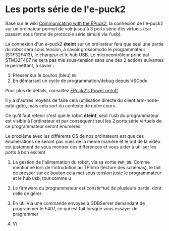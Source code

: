 # Les ports série de l'e-puck2

Basé sur le wiki [Communicating with the EPuck2](https://github.com/EPFL-MICRO-315/TPs-Wiki/wiki/EPuck2-Communicating-with-the-EPuck2), la connexion de l'e-puck2 sur un ordinateur permet de voir jusqu'à 3 ports série dits virtuels (car passant sous forme de protocole série simulé via l'usb).

La connexion d'un e-puck2 **éteint** sur un ordinateur fera que seul une partie du robot sera sous tension, à savoir grossomodo le programmateur (STF32F413), le chargeur et le hub USB. Le microcontrôleur principal STM32F407 ne sera pas mis sous-tension sans une des 2 actions suivantes le permettant, à savoir :

1. Presser sur le bouton (bleu) `ON`
2. En démarrant un cycle de programmation/debug depuis VSCode

Pour plus de détails, consultez [EPuck2's Power on/off](https://github.com/EPFL-MICRO-315/TPs-Wiki/wiki/EPuck2-Presenting-the-EPuck2#-epuck2s-power-onoff)

Il y a d'autres moyens de faire cela (utilisation directe du client arm-none-eabi-gdb), mais cela sort du contexte de notre cours.

Ce qu'il faut retenir c'est que le robot **éteint**, seul l'usb du programmateur est visible à l'ordinateur et par conséquent seul les 2 ports série virtuels de ce programmateur seront énumérés.

Le problème avec les différents OS de nos ordinateurs est que ces énumérations ne seront pas vues de la même manière et le but de la vidéo est justement de vous montrer ces différences et vous aider à utiliser les ports à bon escient

1. La gestion de l'alimentation du robot, via sa sortie `PWR_ON`. Comme mentionné lors de l'introdution au TPIntro (lecture des schémas), le fait de presser sur ce bouton cela met sous tension juste le programmateur et le hub usb, tout comme u
2. Le firmware du programmateur est constir^tué de plusieurs partie, dont celle de gérer  

3. En utiliVia une commande envoyée à GDBServer demandant de programmer le F407, ce qui est fait lorsque vous essayer de pragrammer 
3. Vi 